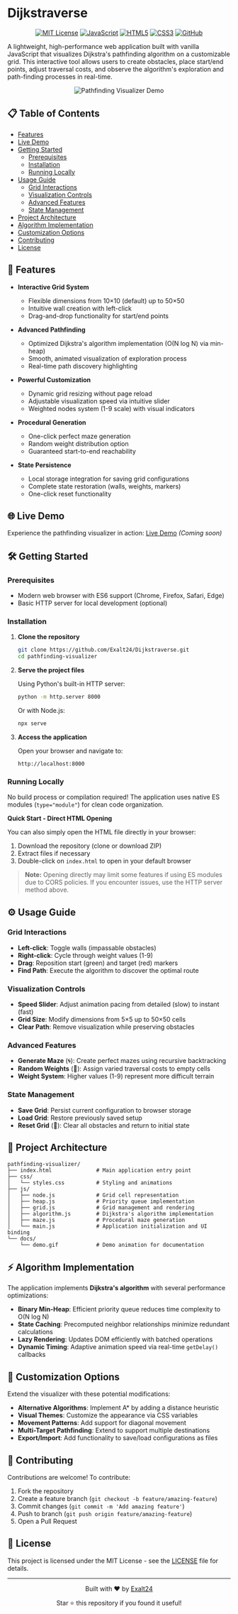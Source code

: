 # Dijkstraverse

<div align="center">
  
[![MIT License](https://img.shields.io/badge/License-MIT-blue.svg)](https://opensource.org/licenses/MIT)
[![JavaScript](https://img.shields.io/badge/JavaScript-ES6-yellow.svg)](https://www.ecma-international.org/ecma-262/6.0/)
[![HTML5](https://img.shields.io/badge/HTML-5-orange.svg)](https://html.spec.whatwg.org/)
[![CSS3](https://img.shields.io/badge/CSS-3-blue.svg)](https://www.w3.org/Style/CSS/)
[![GitHub](https://img.shields.io/badge/GitHub-Exalt24-lightgrey.svg)](https://github.com/Exalt24/PathfindingVisualizer)
  
</div>

A lightweight, high-performance web application built with vanilla JavaScript that visualizes Dijkstra's pathfinding algorithm on a customizable grid. This interactive tool allows users to create obstacles, place start/end points, adjust traversal costs, and observe the algorithm's exploration and path-finding processes in real-time.

<div align="center">

![Pathfinding Visualizer Demo](docs/demo.gif)

</div>

## 📋 Table of Contents

- [Features](#-features)
- [Live Demo](#-live-demo)
- [Getting Started](#-getting-started)
  - [Prerequisites](#prerequisites)
  - [Installation](#installation)
  - [Running Locally](#running-locally)
- [Usage Guide](#️-usage-guide)
  - [Grid Interactions](#grid-interactions)
  - [Visualization Controls](#visualization-controls)
  - [Advanced Features](#advanced-features)
  - [State Management](#state-management)
- [Project Architecture](#-project-architecture)
- [Algorithm Implementation](#-algorithm-implementation)
- [Customization Options](#-customization-options)
- [Contributing](#-contributing)
- [License](#-license)

## 🚀 Features

- **Interactive Grid System**
  - Flexible dimensions from 10×10 (default) up to 50×50
  - Intuitive wall creation with left-click
  - Drag-and-drop functionality for start/end points

- **Advanced Pathfinding**
  - Optimized Dijkstra's algorithm implementation (O(N log N) via min-heap)
  - Smooth, animated visualization of exploration process
  - Real-time path discovery highlighting

- **Powerful Customization**
  - Dynamic grid resizing without page reload
  - Adjustable visualization speed via intuitive slider
  - Weighted nodes system (1-9 scale) with visual indicators

- **Procedural Generation**
  - One-click perfect maze generation
  - Random weight distribution option
  - Guaranteed start-to-end reachability

- **State Persistence**
  - Local storage integration for saving grid configurations
  - Complete state restoration (walls, weights, markers)
  - One-click reset functionality

## 🌐 Live Demo

Experience the pathfinding visualizer in action: [Live Demo](#) *(Coming soon)*

## 🛠 Getting Started

### Prerequisites

- Modern web browser with ES6 support (Chrome, Firefox, Safari, Edge)
- Basic HTTP server for local development (optional)

### Installation

1. **Clone the repository**

   ```bash
   git clone https://github.com/Exalt24/Dijkstraverse.git
   cd pathfinding-visualizer
   ```

2. **Serve the project files**

   Using Python's built-in HTTP server:
   ```bash
   python -m http.server 8000
   ```

   Or with Node.js:
   ```bash
   npx serve
   ```

3. **Access the application**

   Open your browser and navigate to:
   ```
   http://localhost:8000
   ```

### Running Locally

No build process or compilation required! The application uses native ES modules (`type="module"`) for clean code organization.

**Quick Start - Direct HTML Opening**

You can also simply open the HTML file directly in your browser:

1. Download the repository (clone or download ZIP)
2. Extract files if necessary
3. Double-click on `index.html` to open in your default browser

> **Note:** Opening directly may limit some features if using ES modules due to CORS policies. If you encounter issues, use the HTTP server method above.

## ⚙️ Usage Guide

### Grid Interactions

- **Left-click**: Toggle walls (impassable obstacles)
- **Right-click**: Cycle through weight values (1-9)
- **Drag**: Reposition start (green) and target (red) markers
- **Find Path**: Execute the algorithm to discover the optimal route

### Visualization Controls

- **Speed Slider**: Adjust animation pacing from detailed (slow) to instant (fast)
- **Grid Size**: Modify dimensions from 5×5 up to 50×50 cells
- **Clear Path**: Remove visualization while preserving obstacles

### Advanced Features

- **Generate Maze** (🌀): Create perfect mazes using recursive backtracking
- **Random Weights** (🎲): Assign varied traversal costs to empty cells
- **Weight System**: Higher values (1-9) represent more difficult terrain

### State Management

- **Save Grid**: Persist current configuration to browser storage
- **Load Grid**: Restore previously saved setup
- **Reset Grid** (🔄): Clear all obstacles and return to initial state

## 📁 Project Architecture

```
pathfinding-visualizer/
├── index.html              # Main application entry point
├── css/
│   └── styles.css          # Styling and animations
├── js/
│   ├── node.js             # Grid cell representation
│   ├── heap.js             # Priority queue implementation
│   ├── grid.js             # Grid management and rendering
│   ├── algorithm.js        # Dijkstra's algorithm implementation
│   ├── maze.js             # Procedural maze generation
│   └── main.js             # Application initialization and UI binding
└── docs/
    └── demo.gif            # Demo animation for documentation
```

## ⚡ Algorithm Implementation

The application implements **Dijkstra's algorithm** with several performance optimizations:

- **Binary Min-Heap**: Efficient priority queue reduces time complexity to O(N log N)
- **State Caching**: Precomputed neighbor relationships minimize redundant calculations
- **Lazy Rendering**: Updates DOM efficiently with batched operations
- **Dynamic Timing**: Adaptive animation speed via real-time `getDelay()` callbacks

## 🔧 Customization Options

Extend the visualizer with these potential modifications:

- **Alternative Algorithms**: Implement A* by adding a distance heuristic
- **Visual Themes**: Customize the appearance via CSS variables
- **Movement Patterns**: Add support for diagonal movement
- **Multi-Target Pathfinding**: Extend to support multiple destinations
- **Export/Import**: Add functionality to save/load configurations as files

## 🤝 Contributing

Contributions are welcome! To contribute:

1. Fork the repository
2. Create a feature branch (`git checkout -b feature/amazing-feature`)
3. Commit changes (`git commit -m 'Add amazing feature'`)
4. Push to branch (`git push origin feature/amazing-feature`)
5. Open a Pull Request

## 📄 License

This project is licensed under the MIT License - see the [LICENSE](LICENSE) file for details.

---

<div align="center">
  <p>Built with ❤️ by <a href="https://github.com/Exalt24">Exalt24</a></p>
  <p>Star ⭐ this repository if you found it useful!</p>
</div>